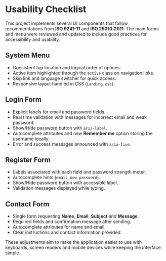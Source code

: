 # Usability Checklist

This project implements several UI components that follow recommendations from **ISO 9241-11** and **ISO 25010:2011**. The main forms and menu were reviewed and updated to include good practices for accessibility and usability.

## System Menu
- Consistent top location and logical order of options.
- Active item highlighted through the `active` class on navigation links.
- Skip link and language switcher for quick access.
- Responsive layout handled in CSS (`Landing.css`).

## Login Form
- Explicit labels for email and password fields.
- Real time validation with messages for incorrect email and weak password.
- Show/Hide password button with `aria-label`.
- Autocomplete attributes and new **Remember me** option storing the username locally.
- Error and success messages announced with `aria-live`.

## Register Form
- Labels associated with each field and password strength meter.
- Autocomplete hints (`email`, `new-password`).
- Show/Hide password button with accessible label.
- Validation messages displayed while typing.

## Contact Form
- Single form requesting **Name**, **Email**, **Subject** and **Message**.
- Required fields and confirmation message after sending.
- Autocomplete attributes for name and email.
- Clear instructions and contact information provided.

These adjustments aim to make the application easier to use with keyboards, screen readers and mobile devices while keeping the interface simple.
